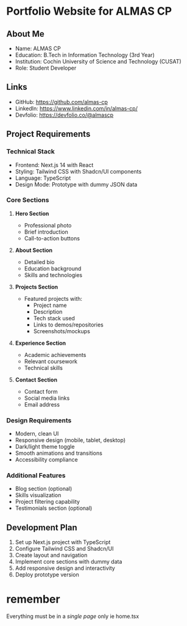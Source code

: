 # Portfolio Website for ALMAS CP

## About Me
- Name: ALMAS CP
- Education: B.Tech in Information Technology (3rd Year)
- Institution: Cochin University of Science and Technology (CUSAT)
- Role: Student Developer

## Links
- GitHub: https://github.com/almas-cp
- LinkedIn: https://www.linkedin.com/in/almas-cp/
- Devfolio: https://devfolio.co/@almascp

## Project Requirements

### Technical Stack
- Frontend: Next.js 14 with React
- Styling: Tailwind CSS with Shadcn/UI components
- Language: TypeScript
- Design Mode: Prototype with dummy JSON data

### Core Sections
1. **Hero Section**
   - Professional photo
   - Brief introduction
   - Call-to-action buttons

2. **About Section**
   - Detailed bio
   - Education background
   - Skills and technologies

3. **Projects Section**
   - Featured projects with:
     - Project name
     - Description
     - Tech stack used
     - Links to demos/repositories
     - Screenshots/mockups

4. **Experience Section**
   - Academic achievements
   - Relevant coursework
   - Technical skills

5. **Contact Section**
   - Contact form
   - Social media links
   - Email address

### Design Requirements
- Modern, clean UI
- Responsive design (mobile, tablet, desktop)
- Dark/light theme toggle
- Smooth animations and transitions
- Accessibility compliance

### Additional Features
- Blog section (optional)
- Skills visualization
- Project filtering capability
- Testimonials section (optional)

## Development Plan
1. Set up Next.js project with TypeScript
2. Configure Tailwind CSS and Shadcn/UI
3. Create layout and navigation
4. Implement core sections with dummy data
5. Add responsive design and interactivity
6. Deploy prototype version

# remember
Everything must be in a *single page* only ie home.tsx
